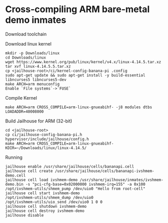 Cross-compiling ARM bare-metal demo inmates
===========================================

Download toolchain

Download linux kernel
```
mkdir -p Downloads/linux
cd Downloads/linux
wget https://www.kernel.org/pub/linux/kernel/v4.x/linux-4.14.5.tar.xz
tar xvf linux-4.14.5.5.tar.xz
cp <jailhouse-root>/ci/kernel-config-banana-pi .config
sudo apt-get update && sudo apt-get install -y build-essential libncurses5 libncurses5-dev
make ARCH=arm menuconfig
Enable `File systems`->`FUSE`
```

Compile Kernel
```
make ARCH=arm CROSS_COMPILE=arm-linux-gnueabihf- -j8 modules dtbs LOADADDR=40008000
```

Build Jailhouse for ARM (32-bit)
```
cd <jailhouse-root>
cp ci/jailhouse-config-banana-pi.h hypervisor/include/jailhouse/config.h
make ARCH=arm CROSS_COMPILE=arm-linux-gnueabihf- KDIR=~/Downloads/linux/linux-4.14.5/
```

Running
```
jailhouse enable /usr/share/jailhouse/cells/bananapi.cell
jailhouse cell create /usr/share/jailhouse/cells/bananapi-ivshmem-demo.cell
jailhouse cell load ivshmem-demo /usr/share/jailhouse/inmates/ivshmem-demo.bin -s "pci-cfg-base=0x02000000 ivshmem-irq=155" -a 0x100
/opt/ivshmem-utils/shmem_pump /dev/uio0 "Hello from root-cell"
jailhouse cell start ivshmem-demo
/opt/ivshmem-utils/shmem_dump /dev/uio0
/opt/ivshmem-utils/uio_send /dev/uio0 1 0 0
jailhouse cell shutdown ivshmem-demo
jailhouse cell destroy ivshmem-demo
jailhouse disable
```
